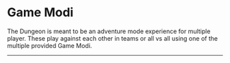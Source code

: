 # Game Modi

The Dungeon is meant to be an adventure mode experience for multiple player.
These play against each other in teams or all vs all using one of the multiple provided Game Modi.

---
